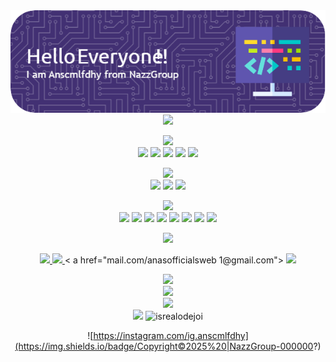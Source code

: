 <div align="center">
<img src="./banner.png"><br>
<img height="150" src="https://media.giphy.com/media/M9gbBd9nbDrOTu1Mqx/giphy.gif"/>

<img src="https://img.shields.io/badge/My%20Skills-white?style=for-the-badge&logo=framework&logoColor=black"/><br>
<img src="https://img.shields.io/badge/HTML5-E34F26?style=for-the-badge&logo=html5&logoColor=white" /> <img src="https://img.shields.io/badge/JavaScript-323330?style=for-the-badge&logo=javascript&logoColor=F7DF1E" /> <img src="https://img.shields.io/badge/PHP-777BB4?style=for-the-badge&logo=php&logoColor=white" /> <img src="https://img.shields.io/badge/Python-FFD43B?style=for-the-badge&logo=python&logoColor=blue" /> <img src="https://img.shields.io/badge/C%2B%2B-00599C?style=for-the-badge&logo=c%2B%2B&logoColor=white" />

<img src="https://img.shields.io/badge/Data%20Base-white?style=for-the-badge&logo=framework&logoColor=black"/><br>
<img src="https://img.shields.io/badge/MySQL-005C84?style=for-the-badge&logo=mysql&logoColor=white"/> <img src="https://img.shields.io/badge/MariaDB-003545?style=for-the-badge&logo=mariadb&logoColor=white"/> <img src="https://img.shields.io/badge/MongoDB-4EA94B?style=for-the-badge&logo=mongodb&logoColor=white"/>

<img src="https://img.shields.io/badge/Framework-white?style=for-the-badge&logo=framework&logoColor=black"/><br>
<img src="https://img.shields.io/badge/Bootstrap-563D7C?style=for-the-badge&logo=bootstrap&logoColor=white"/> <img src="https://img.shields.io/badge/Docker-2CA5E0?style=for-the-badge&logo=docker&logoColor=white"/> <img src="https://img.shields.io/badge/Nginx-009639?style=for-the-badge&logo=nginx&logoColor=white"/> <img src="https://img.shields.io/badge/Node%20js-339933?style=for-the-badge&logo=nodedotjs&logoColor=white"/> <img src="https://img.shields.io/badge/ngrok-140648?style=for-the-badge&logo=Ngrok&logoColor=white"/> <img src="https://img.shields.io/badge/npm-CB3837?style=for-the-badge&logo=npm&logoColor=white"/> <img src="https://img.shields.io/badge/Yarn-2C8EBB?style=for-the-badge&logo=yarn&logoColor=white"/> <img src="https://img.shields.io/badge/Laravel-FF2D20?style=for-the-badge&logo=laravel&logoColor=white"/>

<img src="https://img.shields.io/badge/Connect%20With%20Me!-white?style=for-the-badge&logo=framework&logoColor=black"/>
<p align="center"> <a href="https://facebook.com/anscmlfdhy27"> <img src="https://img.shields.io/badge/Facebook-1877F2?style=flat-square&logo=facebook&logoColor=white"/> </a> <a href="https://instagram.com/ig.anscmlfdhy"> <img src="https://img.shields.io/badge/Instagram-E4405F?style=for-the-badge&logo=instagram&logoColor=white"/> </a> < a href="mail.com/anasofficialsweb 1@gmail.com"> <img src="https://img.shields.io/badge/Gmail-D14836?style=for-the-badge&logo=gmail&logoColor=white"/> </a> 
</p>

<img src="https://img.shields.io/badge/-HackerGank-purple?style=for-the-badge&logo=&logoColor=white"><br>
<img src="https://img.shields.io/badge/-My%20Stats-black?style=for-the-badge&logo=&logoColor=white"><br>
<img src="https://github-readme-stats.vercel.app/api?username=nassofficial&show_icons=true&theme=gruvbox"><br>
<img src="https://img.shields.io/badge/Text%20Editor-Visual%20Studio%20Code-red?&logo=visual%20studio%20code&logoColor=red">
<img src="https://komarev.com/ghpvc/?username=goonesmile&label=Profile%20views&color=0e75b6&style=flat" alt="isrealodejoi"><br>
  
![https://instagram.com/ig.anscmlfdhy](https://img.shields.io/badge/Copyright©2025%20|NazzGroup-000000?)
</div>
